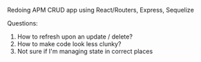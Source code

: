Redoing APM CRUD app using React/Routers, Express, Sequelize

Questions:
1. How to refresh upon an update / delete?
2. How to make code look less clunky?
3. Not sure if I'm managing state in correct places